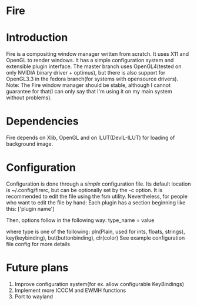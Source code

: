 # Fire
# Introduction
Fire is a compositing window manager written from scratch. It uses X11 and OpenGL to render windows. It has a simple configuration system and extensible plugin interface. The master branch uses OpenGL4(tested on only NVIDIA binary driver + optimus), but there is also support for OpenGL3.3 in the fedora branch(for systems with opensource drivers).
Note: The Fire window manager should be stable, although I cannot guarantee for that(I can only say that I'm using it on my main system without problems).

# Dependencies
Fire depends on Xlib, OpenGL and on ILUT(DevIL-ILUT) for loading of background image.

# Configuration
Configuration is done through a *simple* configuration file. Its default location is ~/.config/firerc, but can be optionally set by the -c option.
It is recommended to edit the file using the fsm utility. Nevertheless, for people who want to edit the file by hand:
Each plugin has a section beginning like this:
    ['plugin name']

Then, options follow in the following way:
    type_name = value

where type is one of the following: pln(Plain, used for ints, floats, strings), key(keybinding), but(buttonbinding), clr(color)
See example configuration file config for more details

# Future plans
1. Improve configuration system(for ex. allow configurable KeyBindings)
2. Implement more ICCCM and EWMH functions
3. Port to wayland
